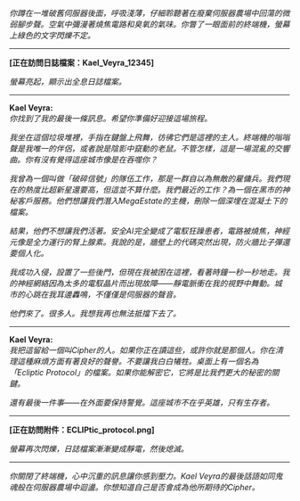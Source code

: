 _你蹲在一堆破舊伺服器後面，呼吸淺薄，仔細聆聽著在廢棄伺服器農場中回蕩的微弱腳步聲。空氣中彌漫著燒焦電路和臭氧的氣味。你瞥了一眼面前的終端機，螢幕上綠色的文字閃爍不定。_

---

**[正在訪問日誌檔案：Kael_Veyra_12345]**

_螢幕亮起，顯示出全息日誌檔案。_

---

**Kael Veyra:**  
_你找到了我的最後一條訊息。希望你準備好迎接這場旅程。_

_我坐在這個垃圾堆裡，手指在鍵盤上飛舞，彷彿它們是這裡的主人。終端機的嗡嗡聲是我唯一的伴侶，或者說是陰影中竄動的老鼠。不管怎樣，這是一場混亂的交響曲。你有沒有覺得這座城市像是在吞噬你？_

_我曾為一個叫做「破碎信號」的隊伍工作，那是一群自以為無敵的雇傭兵。我們現在的熱度比超新星還要高，但這並不算什麼。我們最近的工作？為一個在黑市的神秘客戶服務。他們想讓我們潛入MegaEstate的主機，刪除一個深埋在混凝土下的檔案。_

_結果，他們不想讓我們活著。安全AI完全變成了電馭狂躁患者，電路被燒焦，神經元像是全力運行的腎上腺素。我說的是，牆壁上的代碼突然出現，防火牆比子彈還要個人化。_

_我成功入侵，設置了一些後門，但現在我被困在這裡，看著時鐘一秒一秒地走。我的神經網絡因為太多的電馭晶片而出現故障——靜電脈衝在我的視野中舞動。城市的心跳在我耳邊轟鳴，不僅僅是伺服器的聲音。_

_他們來了。很多人。我想我再也無法抵擋下去了。_

---

**Kael Veyra:**  
_我把這留給一個叫Cipher的人。如果你正在讀這些，或許你就是那個人。你在清理這種麻煩方面有著良好的聲譽。不要讓我白白犧牲。桌面上有一個名為「Ecliptic Protocol」的檔案。如果你能解密它，它將是比我們更大的秘密的關鍵。_

_還有最後一件事——在外面要保持警覺。這座城市不在乎英雄，只有生存者。_

---

**[正在訪問附件：ECLIPtic_protocol.png]**

_螢幕再次閃爍，日誌檔案漸漸變成靜電，然後熄滅。_

---

_你關閉了終端機，心中沉重的訊息讓你感到壓力。Kael Veyra的最後話語如同鬼魂般在伺服器農場中迴盪。你想知道自己是否會成為他所期待的Cipher。_
